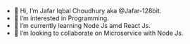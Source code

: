 - 👋 Hi, I’m Jafar Iqbal Choudhury aka @Jafar-128bit.
- 👀 I’m interested in Programming.
- 🌱 I’m currently learning Node Js amd React Js.
- 💞️ I’m looking to collaborate on Microservice with Node Js.
